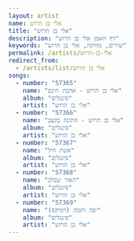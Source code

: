 ```yaml
---
layout: artist
name: אלי בן הרוש
title: "אלי בן הרוש"
description: "דף האמן אלי בן הרוש"
keywords: "שירים, מוזיקה, אלי בן הרוש"
permalink: /artists/אלי-בן-הרוש
redirect_from:
  - /artists/list/אלי בן הרוש
songs:
  - number: "57365"
    name: "אלי בן הרוש - אהבת חינם"
    album: "סינגלים"
    artist: "אלי בן הרוש"
  - number: "57366"
    name: "אלי בן הרוש - חתונה בקצב"
    album: "סינגלים"
    artist: "אלי בן הרוש"
  - number: "57367"
    name: "אשת חיל"
    album: "סינגלים"
    artist: "אלי בן הרוש"
  - number: "57368"
    name: "האור שבלב"
    album: "סינגלים"
    artist: "אלי בן הרוש"
  - number: "57369"
    name: "יפה ותמה (רמיקס)"
    album: "סינגלים"
    artist: "אלי בן הרוש"
---
```


